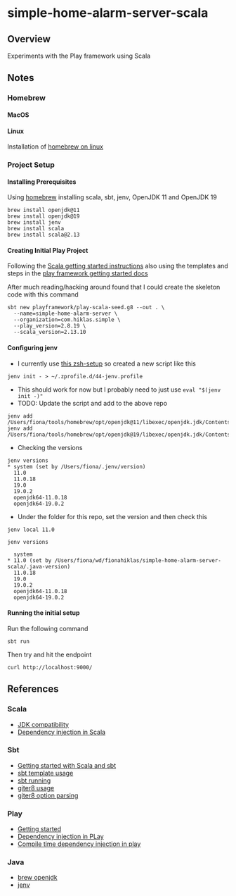 # simple-home-alarm-server-scala

## Overview

Experiments with the Play framework using Scala 



## Notes

### Homebrew

#### MacOS


#### Linux

Installation of [homebrew on linux](https://docs.brew.sh/Homebrew-on-Linux)


### Project Setup

#### Installing Prerequisites

Using [homebrew](https://brew.sh) installing scala, sbt, jenv, OpenJDK 11 and OpenJDK 19

```
brew install openjdk@11
brew install openjdk@19
brew install jenv
brew install scala
brew install scala@2.13
```


#### Creating Initial Play Project

Following the [Scala getting started instructions](https://docs.scala-lang.org/getting-started/sbt-track/getting-started-with-scala-and-sbt-on-the-command-line.html)
also using the templates and steps in the [play framework getting started docs](https://www.playframework.com/getting-started)

After much reading/hacking around found that I could create the skeleton code with this command

```
sbt new playframework/play-scala-seed.g8 --out . \
  --name=simple-home-alarm-server \
  --organization=com.hiklas.simple \
  --play_version=2.8.19 \
  --scala_version=2.13.10
```


#### Configuring jenv

* I currently use [this zsh-setup](https://github.com/fionahiklas/my-zsh-setup) so created a new script like this

``` 
jenv init - > ~/.zprofile.d/44-jenv.profile
```

* This should work for now but I probably need to just use `eval "$(jenv init -)"`
* TODO: Update the script and add to the above repo

```
jenv add /Users/fiona/tools/homebrew/opt/openjdk@11/libexec/openjdk.jdk/Contents/Home
jenv add /Users/fiona/tools/homebrew/opt/openjdk@19/libexec/openjdk.jdk/Contents/Home
```

* Checking the versions

``` 
jenv versions
* system (set by /Users/fiona/.jenv/version)
  11.0
  11.0.18
  19.0
  19.0.2
  openjdk64-11.0.18
  openjdk64-19.0.2
```

* Under the folder for this repo, set the version and then check this

``` 
jenv local 11.0

jenv versions

  system
* 11.0 (set by /Users/fiona/wd/fionahiklas/simple-home-alarm-server-scala/.java-version)
  11.0.18
  19.0
  19.0.2
  openjdk64-11.0.18
  openjdk64-19.0.2
```

#### Running the initial setup

Run the following command

``` 
sbt run
```

Then try and hit the endpoint

```
curl http://localhost:9000/
```


## References

### Scala

* [JDK compatibility](https://docs.scala-lang.org/overviews/jdk-compatibility/overview.html)
* [Dependency injection in Scala](https://di-in-scala.github.io)

### Sbt

* [Getting started with Scala and sbt](https://docs.scala-lang.org/getting-started/sbt-track/getting-started-with-scala-and-sbt-on-the-command-line.html)
* [sbt template usage](https://www.scala-sbt.org/1.x/docs/sbt-new-and-Templates.html)
* [sbt running](https://www.scala-sbt.org/1.x/docs/Running.html)
* [giter8 usage](https://www.foundweekends.org/giter8/usage.html)
* [giter8 option parsing](https://github.com/foundweekends/giter8/blob/df63ff633c4025df72bc873d454a876fb1d4b395/app/src/main/scala/giter8.scala#L66-L84)


### Play 

* [Getting started](https://www.playframework.com/documentation/2.8.x/HelloWorldTutorial)
* [Dependency injection in PLay](https://www.playframework.com/documentation/2.8.x/ScalaDependencyInjection)
* [Compile time dependency injection in play](https://www.playframework.com/documentation/2.8.x/ScalaCompileTimeDependencyInjection)

### Java

* [brew openjdk](https://formulae.brew.sh/formula/openjdk)
* [jenv](https://www.jenv.be)